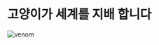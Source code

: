 

# 고양이가 세계를 지배 합니다
![venom](https://capsule-render.vercel.app/api?type=venom&height=200&text=Magical%20Coding%20World!&fontSize=60&color=0:8871e5,100:b678c4&stroke=b678c4)

